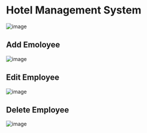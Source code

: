 # Hotel Management System
![image](https://github.com/kanawadesaurabh/Employee_managment_shree_hotel/assets/98229243/77f1fb75-63b4-4310-8c7d-f6d6478618f3)

## Add Emoloyee
![image](https://github.com/kanawadesaurabh/Employee_managment_shree_hotel/assets/98229243/896220bb-f0ba-4976-8ca0-2885e730a215)



## Edit Employee
![image](https://github.com/kanawadesaurabh/Employee_managment_shree_hotel/assets/98229243/f060b499-07d4-4673-ba54-bd4518670805)

## Delete Employee
![image](https://github.com/kanawadesaurabh/Employee_managment_shree_hotel/assets/98229243/ecd9db6c-cd3b-4ae4-9137-c5e4d0eb64c0)
